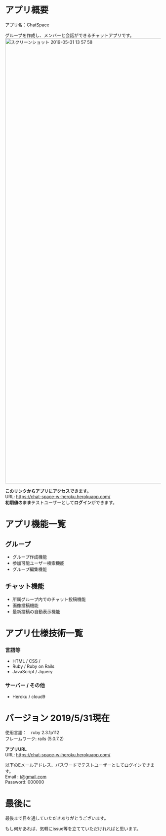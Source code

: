 # アプリ概要
アプリ名：ChatSpace

グループを作成し、メンバーと会話ができるチャットアプリです。<br>
<img width="1440" alt="スクリーンショット 2019-05-31 13 57 58" src="https://user-images.githubusercontent.com/35527421/58682586-216e4880-83ac-11e9-8b8f-993a46b6d8a6.png">


<strong>このリンクからアプリにアクセスできます。</strong><br>
URL: https://chat-space-w-heroku.herokuapp.com/ <br>
<strong>初期値のまま</strong>テストユーザーとして<strong>ログイン</strong>ができます。<br>

# アプリ機能一覧
## グループ
- グループ作成機能
- 参加可能ユーザー検索機能
- グループ編集機能
## チャット機能
- 所属グループ内でのチャット投稿機能
- 画像投稿機能
- 最新投稿の自動表示機能
# アプリ仕様技術一覧
### 言語等
- HTML / CSS /
- Ruby / Ruby on Rails
- JavaScript / Jquery
### サーバー / その他
- Heroku / cloud9

# バージョン 2019/5/31現在
使用言語：　ruby 2.3.1p112<br>
フレームワーク: rails (5.0.7.2)<br>

<strong>アプリURL</strong><br>
URL: https://chat-space-w-heroku.herokuapp.com/ <br>

以下のEメールアドレス、パスワードでテストユーザーとしてログインできます。<br>
Email   : t@gmail.com <br>
Password: 000000 <br>



# 最後に
最後まで目を通していただきありがとうございます。

もし何かあれば、気軽にissue等を立てていただけれればと思います。<br>
